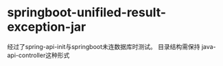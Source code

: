 # springboot-unifiled-result-exception-jar
经过了spring-api-init与springboot未连数据库时测试。
目录结构需保持
java-api-controller这种形式
